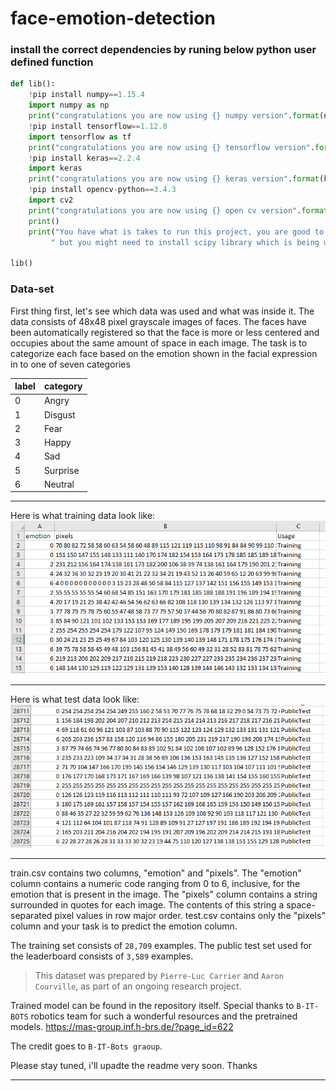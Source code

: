 # face-emotion-detection

### install the correct dependencies by runing below python user defined function

```python
def lib():
    !pip install numpy==1.15.4
    import numpy as np
    print("congratulations you are now using {} numpy version".format(np.__version__))
    !pip install tensorflow==1.12.0
    import tensorflow as tf
    print("congratulations you are now using {} tensorflow version".format(tf.__version__))
    !pip install keras==2.2.4
    import keras
    print("congratulations you are now using {} keras version".format(keras.__version__))
    !pip install opencv-python==3.4.3
    import cv2
    print("congratulations you are now using {} open cv version".format(cv2.__version__))
    print()
    print("You have what is takes to run this project, you are good to go"\
         " but you might need to install scipy library which is being used in utils/preprocessors.py file")
    
lib()

```

### Data-set

First thing first, let's see which data was used and what was inside it. 
The data consists of 48x48 pixel grayscale images of faces. The faces have been automatically registered so that the face is more or less centered and occupies about the same amount of space in each image. The task is to categorize each face based on the emotion shown in the facial expression in to one of seven categories 

label   |    category
------|----------------
0|Angry
1|Disgust
2|Fear
3|Happy
4|Sad
5|Surprise
6|Neutral

***
Here is what training data look like: 
![title](https://github.com/nirajdevpandey/face-emotion-detection/blob/master/data-set/training_data.PNG)

***
Here is what test data look like: 
![title](https://github.com/nirajdevpandey/face-emotion-detection/blob/master/data-set/test_data.PNG)

***
train.csv contains two columns, "emotion" and "pixels". The "emotion" column contains a numeric code ranging from 0 to 6, inclusive, for the emotion that is present in the image. The "pixels" column contains a string surrounded in quotes for each image. The contents of this string a space-separated pixel values in row major order. test.csv contains only the "pixels" column and your task is to predict the emotion column.

The training set consists of `28,709` examples. The public test set used for the leaderboard consists of `3,589` examples.

> This dataset was prepared by `Pierre-Luc Carrier` and `Aaron Courville`, as part of an ongoing research project. 

Trained model can be found in the repository itself. Special thanks to `B-IT-BOTS` robotics team for such a wonderful resources and the pretrained models. https://mas-group.inf.h-brs.de/?page_id=622

The credit goes to `B-IT-Bots graoup`. 

Please stay tuned, i'll upadte the readme very soon. Thanks 
***
